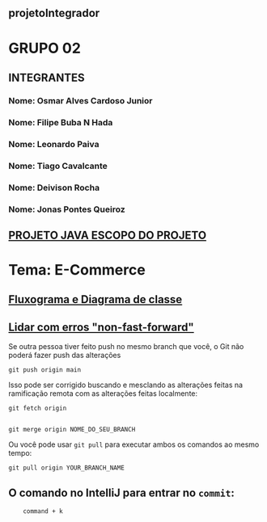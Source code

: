 ## projetoIntegrador


# GRUPO 02



## INTEGRANTES

### Nome: Osmar Alves Cardoso Junior
### Nome: Filipe Buba N Hada
### Nome: Leonardo Paiva
### Nome: Tiago Cavalcante
### Nome: Deivison Rocha 
### Nome: Jonas Pontes Queiroz



## [PROJETO JAVA ESCOPO DO PROJETO](https://docs.google.com/document/d/14dBIbkO7Kmin7Pm7-EBlOEL9iIQ4szlY/edit)


# Tema: E-Commerce

## [Fluxograma e Diagrama de classe](https://app.diagrams.net/#G1qtYpw1XGNdBEOSNyprEOT4ik0TshP5UP)


## [Lidar com erros "non-fast-forward"](https://docs.github.com/pt/get-started/using-git/pushing-commits-to-a-remote-repository)

Se outra pessoa tiver feito push no mesmo branch que você, o Git não poderá fazer push das alterações

    git push origin main
   
 Isso pode ser corrigido buscando e mesclando as alterações feitas na ramificação remota com as alterações feitas localmente:
 
    git fetch origin
    
    
    git merge origin NOME_DO_SEU_BRANCH
    
    
 Ou você pode usar ```git pull``` para executar ambos os comandos ao mesmo tempo:
 
    git pull origin YOUR_BRANCH_NAME
    
    
    
  ## O comando no IntelliJ para entrar no ```commit```:
  
        command + k 

